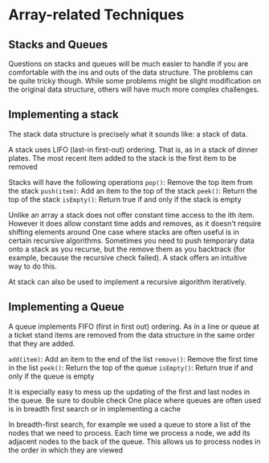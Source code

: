 # Array-related Techniques

## Stacks and Queues

Questions on stacks and queues will be much easier to handle if you are comfortable with the ins and outs of the data structure. The problems can be quite tricky though. While some problems might be slight modification on the original data structure, others will have much more complex challenges.

## Implementing a stack
The stack data structure is precisely what it sounds like: a stack of data.

A stack uses LIFO (last-in first-out) ordering. That is, as in a stack of dinner plates. The most recent item added to the stack is the first item to be removed

Stacks will have the following operations
`pop()`: Remove the top item from the stack
`push(item)`: Add an item to the top of the stack
`peek()`: Return the top of the stack
`isEmpty()`: Return true if and only if the stack is empty

Unlike an array a stack does not offer constant time access to the ith item. However it does allow constant time adds and removes, as it doesn't require shifting elements around
One case where stacks are often useful is in certain recursive algorithms.
Sometimes you need to push temporary data onto a stack as you recurse, but the remove them as you backtrack (for example, because the recursive check failed). A stack offers an intuitive way to do this.

At stack can also be used to implement a recursive algorithm iteratively. 

## Implementing a Queue
A queue implements FIFO (first in first out) ordering. As in a line or queue at a ticket stand items are removed from the data structure in the same order that they are added.

`add(item)`: Add an item to the end of the list
`remove()`: Remove the first time in the list
`peek()`: Return the top of the queue
`isEmpty()`: Return true if and only if the queue is empty

It is especially easy to mess up the updating of the first and last nodes in the queue. Be sure to double check
One place where queues are often used is in breadth first search or in implementing a cache

In breadth-first search, for example we used a queue to store a list of the nodes that we need to process. Each time we process a node, we add its adjacent nodes to the back of the queue. This allows us to process nodes in the order in which they are viewed
